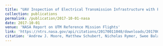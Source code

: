 ```yaml
---
title: "UAV Inspection of Electrical Transmission Infrastructure with Path Conformance Autonomy and Lidar-based Geofences"
collection: publications
permalink: /publication/2017-10-01-nasa
date: 2017-10-01
venue: 'NASA Report on UTM Reference Mission Flights'
link: 'https://ntrs.nasa.gov/api/citations/20170011048/downloads/20170011048.pdf'
citation: 'Andrew J. Moore, Matthew Schubert, Nicholas Rymer, Swee Balachandran, Maria Consiglio, Cesar Munoz, <b>Joshua Smith</b>, Dexter Lewis, and Paul Schneider. <i>UAV Inspection of Electrical Transmission Infrastructure with Path Conformance Autonomy and Lidar-based Geofences NASA Report on UTM Reference Mission Flights at Southern Company Flights November 2016.</i> No. L-20871. 2017.'
---
```


